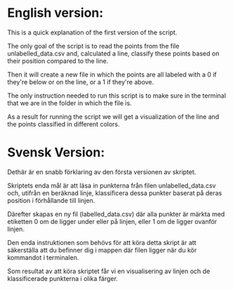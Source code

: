 # English version:
This is a quick explanation of the first version of the script.

The only goal of the script is to read the points from the file unlabelled_data.csv and, calculated a line, classify these points based on their position compared to the line.

Then it will create a new file in which the points are all labeled with a 0 if they're below or on the line, or a 1 if they're above.

The only instruction needed to run this script is to make sure in the terminal that we are in the folder in which the file is.

As a result for running the script we will get a visualization of the line and the points classified in different colors. 


# Svensk Version:

Dethär är en snabb förklaring av den första versionen av skriptet.

Skriptets enda mål är att läsa in punkterna från filen unlabelled_data.csv och, utifrån en beräknad linje, klassificera dessa punkter baserat på deras position i förhållande till linjen.

Därefter skapas en ny fil (labelled_data.csv) där alla punkter är märkta med etiketten 0 om de ligger under eller på linjen, eller 1 om de ligger ovanför linjen.

Den enda instruktionen som behövs för att köra detta skript är att säkerställa att du befinner dig i mappen där filen ligger när du kör kommandot i terminalen.

Som resultat av att köra skriptet får vi en visualisering av linjen och de klassificerade punkterna i olika färger.